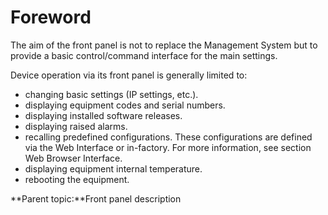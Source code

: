 # Foreword

The aim of the front panel is not to replace the Management System but to provide a basic control/command interface for the main settings.

Device operation via its front panel is generally limited to:

* changing basic settings (IP settings, etc.).
* displaying equipment codes and serial numbers.
* displaying installed software releases.
* displaying raised alarms.
* recalling predefined configurations. These configurations are defined via the Web Interface or in-factory. For more information, see section Web Browser Interface.
* displaying equipment internal temperature.
* rebooting the equipment.

**Parent topic:**Front panel description
